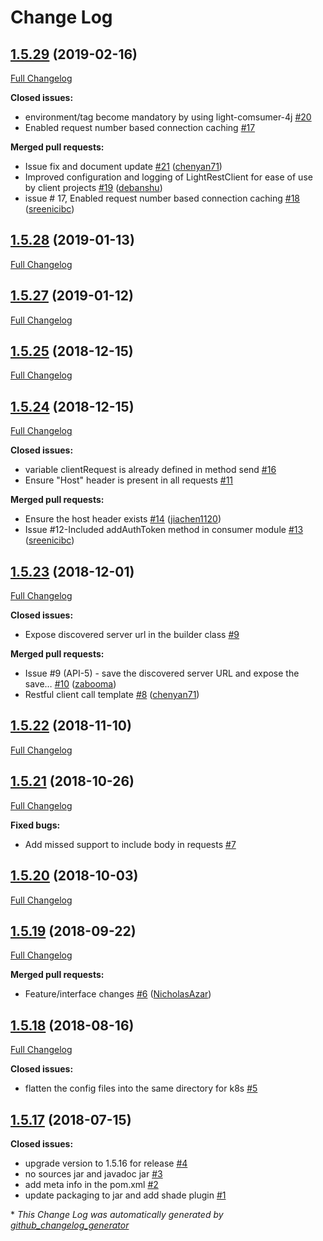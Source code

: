 # Change Log

## [1.5.29](https://github.com/networknt/light-consumer-4j/tree/1.5.29) (2019-02-16)
[Full Changelog](https://github.com/networknt/light-consumer-4j/compare/1.5.28...1.5.29)

**Closed issues:**

- environment/tag become mandatory by using light-comsumer-4j [\#20](https://github.com/networknt/light-consumer-4j/issues/20)
- Enabled request number based connection caching [\#17](https://github.com/networknt/light-consumer-4j/issues/17)

**Merged pull requests:**

- Issue fix and document update [\#21](https://github.com/networknt/light-consumer-4j/pull/21) ([chenyan71](https://github.com/chenyan71))
- Improved configuration and logging of LightRestClient for ease of use by client projects [\#19](https://github.com/networknt/light-consumer-4j/pull/19) ([debanshu](https://github.com/debanshu))
- issue \# 17, Enabled request number based connection caching [\#18](https://github.com/networknt/light-consumer-4j/pull/18) ([sreenicibc](https://github.com/sreenicibc))

## [1.5.28](https://github.com/networknt/light-consumer-4j/tree/1.5.28) (2019-01-13)
[Full Changelog](https://github.com/networknt/light-consumer-4j/compare/1.5.27...1.5.28)

## [1.5.27](https://github.com/networknt/light-consumer-4j/tree/1.5.27) (2019-01-12)
[Full Changelog](https://github.com/networknt/light-consumer-4j/compare/1.5.25...1.5.27)

## [1.5.25](https://github.com/networknt/light-consumer-4j/tree/1.5.25) (2018-12-15)
[Full Changelog](https://github.com/networknt/light-consumer-4j/compare/1.5.24...1.5.25)

## [1.5.24](https://github.com/networknt/light-consumer-4j/tree/1.5.24) (2018-12-15)
[Full Changelog](https://github.com/networknt/light-consumer-4j/compare/1.5.23...1.5.24)

**Closed issues:**

- variable clientRequest is already defined in method send [\#16](https://github.com/networknt/light-consumer-4j/issues/16)
- Ensure "Host" header is present in all requests [\#11](https://github.com/networknt/light-consumer-4j/issues/11)

**Merged pull requests:**

- Ensure the host header exists [\#14](https://github.com/networknt/light-consumer-4j/pull/14) ([jiachen1120](https://github.com/jiachen1120))
- Issue \#12-Included addAuthToken method in consumer module [\#13](https://github.com/networknt/light-consumer-4j/pull/13) ([sreenicibc](https://github.com/sreenicibc))

## [1.5.23](https://github.com/networknt/light-consumer-4j/tree/1.5.23) (2018-12-01)
[Full Changelog](https://github.com/networknt/light-consumer-4j/compare/1.5.22...1.5.23)

**Closed issues:**

- Expose discovered server url in the builder class [\#9](https://github.com/networknt/light-consumer-4j/issues/9)

**Merged pull requests:**

- Issue \#9 \(API-5\) - save the discovered server URL and expose the save… [\#10](https://github.com/networknt/light-consumer-4j/pull/10) ([zabooma](https://github.com/zabooma))
- Restful client call template  [\#8](https://github.com/networknt/light-consumer-4j/pull/8) ([chenyan71](https://github.com/chenyan71))

## [1.5.22](https://github.com/networknt/light-consumer-4j/tree/1.5.22) (2018-11-10)
[Full Changelog](https://github.com/networknt/light-consumer-4j/compare/1.5.21...1.5.22)

## [1.5.21](https://github.com/networknt/light-consumer-4j/tree/1.5.21) (2018-10-26)
[Full Changelog](https://github.com/networknt/light-consumer-4j/compare/1.5.20...1.5.21)

**Fixed bugs:**

- Add missed support to include body in requests [\#7](https://github.com/networknt/light-consumer-4j/issues/7)

## [1.5.20](https://github.com/networknt/light-consumer-4j/tree/1.5.20) (2018-10-03)
[Full Changelog](https://github.com/networknt/light-consumer-4j/compare/1.5.19...1.5.20)

## [1.5.19](https://github.com/networknt/light-consumer-4j/tree/1.5.19) (2018-09-22)
[Full Changelog](https://github.com/networknt/light-consumer-4j/compare/1.5.18...1.5.19)

**Merged pull requests:**

- Feature/interface changes [\#6](https://github.com/networknt/light-consumer-4j/pull/6) ([NicholasAzar](https://github.com/NicholasAzar))

## [1.5.18](https://github.com/networknt/light-consumer-4j/tree/1.5.18) (2018-08-16)
[Full Changelog](https://github.com/networknt/light-consumer-4j/compare/1.5.17...1.5.18)

**Closed issues:**

- flatten the config files into the same directory for k8s [\#5](https://github.com/networknt/light-consumer-4j/issues/5)

## [1.5.17](https://github.com/networknt/light-consumer-4j/tree/1.5.17) (2018-07-15)
**Closed issues:**

- upgrade version to 1.5.16 for release [\#4](https://github.com/networknt/light-consumer-4j/issues/4)
- no sources jar and javadoc jar [\#3](https://github.com/networknt/light-consumer-4j/issues/3)
- add meta info in the pom.xml [\#2](https://github.com/networknt/light-consumer-4j/issues/2)
- update packaging to jar and add shade plugin [\#1](https://github.com/networknt/light-consumer-4j/issues/1)



\* *This Change Log was automatically generated by [github_changelog_generator](https://github.com/skywinder/Github-Changelog-Generator)*